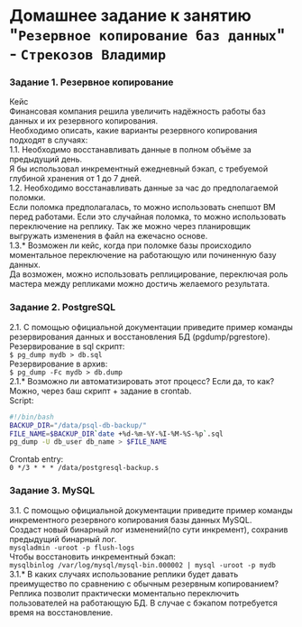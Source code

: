 # Домашнее задание к занятию "`Резервное копирование баз данных`" - `Стрекозов Владимир`
### Задание 1. Резервное копирование
Кейс  
Финансовая компания решила увеличить надёжность работы баз данных и их резервного копирования.  
Необходимо описать, какие варианты резервного копирования подходят в случаях:  
1.1. Необходимо восстанавливать данные в полном объёме за предыдущий день.  
Я бы использовал инкрементный ежедневный бэкап, с требуемой глубиной хранения от 1 до 7 дней.  
1.2. Необходимо восстанавливать данные за час до предполагаемой поломки.  
Если поломка предполагалась, то можно использовать снепшот ВМ перед работами. Если это случайная поломка, то можно использовать переключение на реплику. Так же можно через планировщик выгружать изменения в файл на ежечасно основе.  
1.3.* Возможен ли кейс, когда при поломке базы происходило моментальное переключение на работающую или починенную базу данных.  
Да возможен, можно использовать реплицирование, переключая роль мастера между репликами можно достичь желаемого результата.  
### Задание 2. PostgreSQL
2.1. С помощью официальной документации приведите пример команды резервирования данных и восстановления БД (pgdump/pgrestore).  
Резервирование в sql скрипт:  
`$ pg_dump mydb > db.sql`  
Резервирование в архив:  
`$ pg_dump -Fc mydb > db.dump`  
2.1.* Возможно ли автоматизировать этот процесс? Если да, то как?  
Можно, через баш скрипт + задание в crontab.  
Script:  
```bash
#!/bin/bash
BACKUP_DIR="/data/psql-db-backup/"
FILE_NAME=$BACKUP_DIR`date +%d-%m-%Y-%I-%M-%S-%p`.sql
pg_dump -U db_user db_name > $FILE_NAME
```
Crontab entry:  
```0 */3 * * * /data/postgresql-backup.s```  
### Задание 3. MySQL
3.1. С помощью официальной документации приведите пример команды инкрементного резервного копирования базы данных MySQL.  
Создаст новый бинарный лог изменений(по сути инкремент), сохранив предыдущий бинарный лог.  
```mysqladmin -uroot -p flush-logs```  
Чтобы восстановить инкрементный бэкап:  
```mysqlbinlog /var/log/mysql/mysql-bin.000002 | mysql -uroot -p mydb```  
3.1.* В каких случаях использование реплики будет давать преимущество по сравнению с обычным резервным копированием?  
Реплика позволит практически моментально переключить пользователей на работающую БД. В случае с бэкапом потребуется время на восстановление.  
